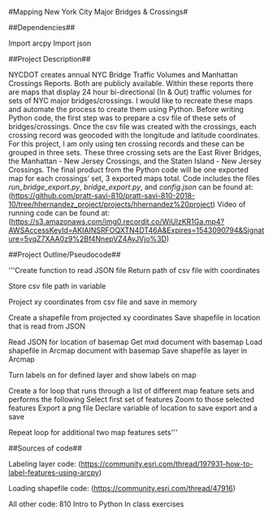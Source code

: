#Mapping New York City Major Bridges & Crossings#

##Dependencies##

Import arcpy
Import json

##Project Description##

NYCDOT creates annual NYC Bridge Traffic Volumes and Manhattan Crossings Reports. Both are publicly available. Within these reports there are maps that display 24 hour bi-directional (In & Out) traffic volumes for sets of NYC major bridges/crossings. I would like to recreate these maps and automate the process to create them using Python. Before writing Python code, the first step was to prepare a csv file of these sets of bridges/crossings. Once the csv file was created with the crossings, each crossing record was geocoded with the longitude and latitude coordinates. For this project, I am only using ten crossing records and these can be grouped in three sets. These three crossing sets are the East River Bridges, the Manhattan - New Jersey Crossings, and the Staten Island - New Jersey Crossings. The final product from the Python code will be one exported map for each crossings’ set, 3 exported maps total.
Code includes the files *run_bridge_export.py*, *bridge_export.py*, and *config.json* can be found at: (https://github.com/pratt-savi-810/pratt-savi-810-2018-10/tree/hhernandez_project/projects/hhernandez%20project)
Video of running code can be found at: (https://s3.amazonaws.com/img0.recordit.co/WiUlzKR1Ga.mp4?AWSAccessKeyId=AKIAINSRFOQXTN4DT46A&Expires=1543090794&Signature=5vqZ7XAA0z9%2Bf4NnepVZ4AyJVjo%3D)


##Project Outline/Pseudocode##

'''Create function to read JSON file
	Return path of csv file with coordinates

Store csv file path in variable

Project xy coordinates from csv file and save in memory

Create a shapefile from projected xy coordinates
	Save shapefile in location that is read from JSON 

Read JSON for location of basemap
	Get mxd document with basemap
Load shapefile in Arcmap document with basemap
Save shapefile as layer in Arcmap

Turn labels on for defined layer and show labels on map

Create a for loop that runs through a list of different map feature sets and performs the following
	Select first set of features
	Zoom to those selected features
	Export a png file
	Declare variable of location to save export and a save

Repeat loop for additional two map features sets'''


##Sources of code##

Labeling layer code: (https://community.esri.com/thread/197931-how-to-label-features-using-arcpy)

Loading shapefile code: (https://community.esri.com/thread/47916)

All other code: 810 Intro to Python In class exercises
